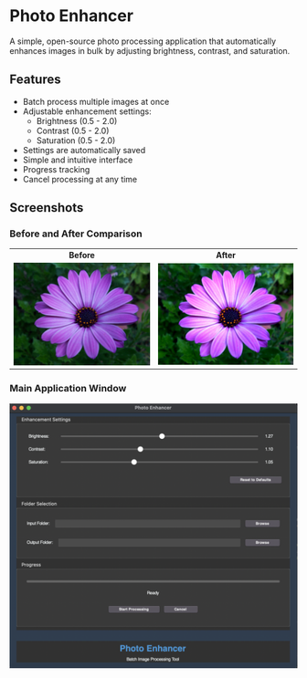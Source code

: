 # Photo Enhancer

A simple, open-source photo processing application that automatically enhances images in bulk by adjusting brightness, contrast, and saturation.

## Features

- Batch process multiple images at once
- Adjustable enhancement settings:
  - Brightness (0.5 - 2.0)
  - Contrast (0.5 - 2.0)
  - Saturation (0.5 - 2.0)
- Settings are automatically saved
- Simple and intuitive interface
- Progress tracking
- Cancel processing at any time

## Screenshots

### Before and After Comparison

<div align="center">
  <table>
    <tr>
      <td align="center"><strong>Before</strong></td>
      <td align="center"><strong>After</strong></td>
    </tr>
    <tr>
      <td><img src="screenshots/Before.jpg" width="300" alt="Before enhancement"></td>
      <td><img src="screenshots/After.jpg" width="300" alt="After enhancement"></td>
    </tr>
  </table>
</div>

### Main Application Window

<div align="center">
  <img src="screenshots/Interface.png" alt="Main application window" width="600"/>
</div>
